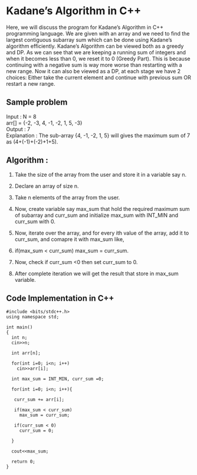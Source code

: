 # Kadane’s Algorithm in C++  
Here, we will discuss the program for Kadane’s Algorithm in C++ programming language.
We are given with an array and we need to find the largest contiguous subarray sum which can be done
using Kadane’s algorithm efficiently. Kadane’s Algorithm can be viewed both as a greedy and DP. As we can see that 
we are keeping a running sum of integers and when it becomes less than 0, we reset it to 0 (Greedy Part). 
This is because continuing with a negative sum is way more worse than restarting with a new range. Now it can also be viewed as a DP, 
at each stage we have 2 choices: Either take the current element and continue with previous sum OR restart a new range.  

## Sample problem
Input : N = 8  
arr[] = {-2, -3, 4, -1, -2, 1, 5, -3}  
Output : 7  
Explanation : The sub-array {4, -1, -2, 1, 5} will gives the maximum sum of 7 as (4+(-1)+(-2)+1+5).  

## Algorithm :  
1. Take the size of the array from the user and store it in a variable say n.  
 
2. Declare an array of size n.  
 
3. Take n elements of the array from the user.  
  
4. Now, create variable say max_sum that hold the required maximum sum of subarray and curr_sum and initialize max_sum with INT_MIN and curr_sum with 0.  
 
5. Now, iterate over the array, and for every ith value of the array, add it to curr_sum, and comapre it with max_sum like,  
 
6. if(max_sum < curr_sum)
   max_sum = curr_sum.  
   
7. Now, check if curr_sum <0 then set curr_sum to 0.  
 
8. After complete iteration we will get the result that store in max_sum variable.  

## Code Implementation in C++  
~~~
#include <bits/stdc++.h>
using namespace std;

int main()
{
  int n;
  cin>>n;

  int arr[n];

  for(int i=0; i<n; i++)
    cin>>arr[i];

  int max_sum = INT_MIN, curr_sum =0;

  for(int i=0; i<n; i++){

   curr_sum += arr[i];

   if(max_sum < curr_sum)
     max_sum = curr_sum;

   if(curr_sum < 0)
     curr_sum = 0;

  }

  cout<<max_sum;

  return 0;
}
~~~  


